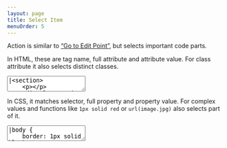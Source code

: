 ```yaml
---
layout: page
title: Select Item
menuOrder: 5
---
```

Action is similar to [“Go to Edit Point”](/actions/go-to-edit-point/), but selects important code parts.

In HTML, these are tag name, full attribute and attribute value. For class attribute it also selects distinct classes.

<textarea class="movie-def">
|&lt;section&gt;
	&lt;p&gt;&lt;/p&gt;
	&lt;div class="main footer"&gt;&lt;/div&gt;

    &lt;script&gt;var str = '<div class="main footer"></div>';&lt;/script&gt;
&lt;/section&gt;
~~~
run: {command: 'emmet.select_next_item', times: 7} ::: “Select Next Item” (Cmd-.)
wait: 1000
run: {command: 'emmet.select_previous_item', times: 6} ::: “Select Previous Item” (Cmd-,)
wait: 1000
moveTo: 4:12
wait: 1000
tooltip: “Select Item” action may also work in non-HTML syntaxes
wait: 500
run: {command: 'emmet.select_next_item', times: 5}
</textarea>

In CSS, it matches selector, full property and property value. For complex values and functions like `1px solid red` or `url(image.jpg)` also selects part of it.

<textarea class="movie-def">
|body {
	border: 1px solid black;
	background: url(image.jpg) #ccc no-repeat;
}
~~~
run: {command: 'emmet.select_next_item', times: 12} ::: “Select Next Item” (Cmd-.)
wait: 1000
run: {command: 'emmet.select_previous_item', times: 11} ::: “Select Previous Item” (Cmd-,)
~~~
mode: text/css
</textarea>